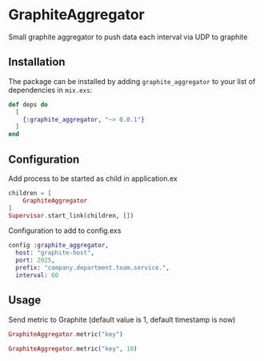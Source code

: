 # GraphiteAggregator

Small graphite aggregator to push data each interval via UDP to graphite

## Installation

The package can be installed by adding `graphite_aggregator` to your list of dependencies in `mix.exs`:

```elixir
def deps do
  [
    {:graphite_aggregator, "~> 0.0.1"}
  ]
end
```

## Configuration

Add process to be started as child in application.ex
```elixir
children = [
	GraphiteAggregator
]
Supervisor.start_link(children, [])
```

Configuration to add to config.exs

```elixir
config :graphite_aggregator,
  host: "graphite-host",
  port: 2025,
  prefix: "company.department.team.service.",
  interval: 60
```

## Usage

Send metric to Graphite (default value is 1, default timestamp is now)

```elixir
GraphiteAggregator.metric("key")

GraphiteAggregator.metric("key", 10)
```
